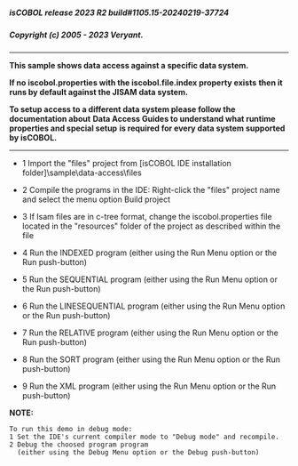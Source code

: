 
##### isCOBOL release 2023 R2 build#1105.15-20240219-37724 ######
##### Copyright (c) 2005 - 2023 Veryant. ######

----------
**This sample shows data access against a specific data system.**

**If no iscobol.properties with the iscobol.file.index property exists**
**then it runs by default against the JISAM data system.**
 
**To setup access to a different data system please follow the documentation about**
**Data Access Guides to understand what runtime properties and special setup**
**is required for every data system supported by isCOBOL.**

----------
 - 1 Import the "files" project from 
     [isCOBOL IDE installation folder]\sample\data-access\files

 - 2 Compile the programs in the IDE: Right-click the "files" project name 
     and select the menu option Build project

 - 3 If Isam files are in c-tree format, change the iscobol.properties file located in 
     the "resources" folder of the project as described within the file

 - 4 Run the INDEXED program 
     (either using the Run Menu option or the Run push-button)

 - 5 Run the SEQUENTIAL program 
     (either using the Run Menu option or the Run push-button)

 - 6 Run the LINESEQUENTIAL program 
     (either using the Run Menu option or the Run push-button)

 - 7 Run the RELATIVE program 
    (either using the Run Menu option or the Run push-button)

 - 8 Run the SORT program 
    (either using the Run Menu option or the Run push-button)

 - 9 Run the XML program 
    (either using the Run Menu option or the Run push-button)

 **NOTE:**

    To run this demo in debug mode:
    1 Set the IDE's current compiler mode to "Debug mode" and recompile.
    2 Debug the choosed program program 
      (either using the Debug Menu option or the Debug push-button)
